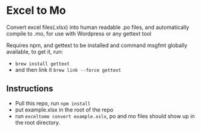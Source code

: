 # Excel to Mo
Convert excel files(.xlsx) into human readable .po files, and automatically compile to .mo, for use with Wordpress or any gettext tool

Requires npm, and gettext to be installed and command msgfmt globally available, to get it, run: 
- `brew install gettext` 
- and then link it `brew link --force gettext`

## Instructions
- Pull this repo, run `npm install` 
- put example.xlsx in the root of the repo
- run `exceltomo convert example.xslx`, po and mo files should show up in the root directory.